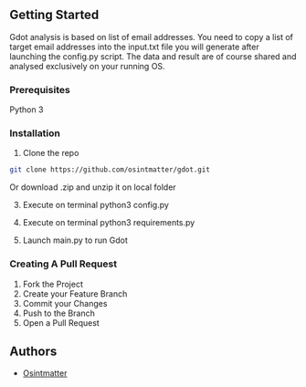 
## Getting Started

Gdot analysis is based on list of email addresses. You need to copy a list of target email addresses into the input.txt file you will generate after launching the config.py script. 
The data and result are of course shared and analysed exclusively on your running OS. 

### Prerequisites

Python 3 


### Installation

1. Clone the repo

```sh
git clone https://github.com/osintmatter/gdot.git
```
Or download .zip and unzip it on local folder 

3. Execute on terminal python3 config.py

4. Execute on terminal python3 requirements.py 

5. Launch main.py to run Gdot 

### Creating A Pull Request

1. Fork the Project
2. Create your Feature Branch 
3. Commit your Changes 
4. Push to the Branch 
5. Open a Pull Request

## Authors

* [Osintmatter ](https://osintmatter.com)

                                      

